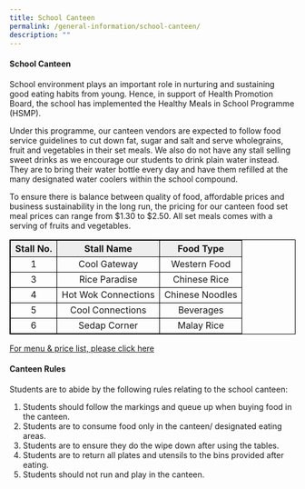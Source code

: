 ```yaml
---
title: School Canteen
permalink: /general-information/school-canteen/
description: ""
---
```

#### School Canteen

School environment plays an important role in nurturing and sustaining good eating habits from young. Hence, in support of Health Promotion Board, the school has implemented the Healthy Meals in School Programme (HSMP).
 
Under this programme, our canteen vendors are expected to follow food service guidelines to cut down fat, sugar and salt and serve wholegrains, fruit and vegetables in their set meals. We also do not have any stall selling sweet drinks as we encourage our students to drink plain water instead. They are to bring their water bottle every day and have them refilled at the many designated water coolers within the school compound. 

To ensure there is balance between quality of food, affordable prices and business sustainability in the long run, the pricing for our canteen food set meal prices can range from $1.30 to $2.50. All set meals comes with a serving of fruits and vegetables.

<style>
table, td, th {
  border: 1px solid black;
}

table {
  border-collapse: collapse;
  width: 100%;
}

td {
  text-align: center;
}
</style>

<table>
	<tbody><tr>
		<th bgcolor="#eee"> Stall No. </th>
		<th bgcolor="#eee"> Stall Name </th>
		<th bgcolor="#eee"> Food Type </th>
  	</tr>
	<tr>
		<td> 1 </td>
		<td> Cool Gateway </td>
		<td> Western Food </td>
	</tr>
	<tr>
		<td> 3 </td>
		<td> Rice Paradise </td>
		<td> Chinese Rice </td>
	</tr>
	<tr>
		<td> 4 </td>
		<td> Hot Wok Connections </td>
		<td> Chinese Noodles </td>
	</tr>
	<tr>
		<td> 5 </td>
		<td> Cool Connections </td>
		<td> Beverages </td>
	</tr>
	<tr>
		<td> 6 </td>
		<td> Sedap Corner </td>
		<td> Malay Rice </td>
	</tr>
</tbody></table>

[For menu &amp; price list, please click here](/files/canteen%20prices%20updates_10%20apr%202023.pdf)
#### Canteen Rules

Students are to abide by the following rules relating to the school canteen:

1.	Students should follow the markings and queue up when buying food in the canteen.
2.	Students are to consume food only in the canteen/ designated eating areas.
3.	Students are to ensure they do the wipe down after using the tables.
4.	Students are to return all plates and utensils to the bins provided after eating.
5.	Students should not run and play in the canteen.
